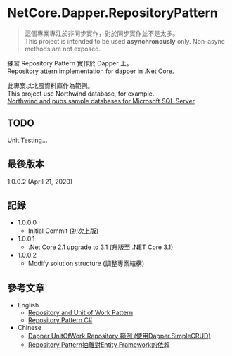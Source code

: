 # NetCore.Dapper.RepositoryPattern
> 這個專案專注於非同步實作，對於同步實作並不是太多。  
> This project is intended to be used **asynchronously** only. Non-async methods are not exposed.  

練習 Repository Pattern 實作於 Dapper 上。  
Repository attern implementation for dapper in .Net Core.  

此專案以北風資料庫作為範例。  
This project use Northwind database, for example.  
[Northwind and pubs sample databases for Microsoft SQL Server](https://github.com/microsoft/sql-server-samples/tree/master/samples/databases/northwind-pubs)

## TODO
Unit Testing...  

## 最後版本
1.0.0.2 (April 21, 2020)
## 記錄
* 1.0.0.0
  * Initial Commit (初次上版) 
* 1.0.0.1
  * .Net Core 2.1 upgrade to 3.1 (升版至 .NET Core 3.1)
* 1.0.0.2
  * Modify solution structure (調整專案結構)
## 參考文章
* English
  * [Repository and Unit of Work Pattern](https://www.programmingwithwolfgang.com/repository-and-unit-of-work-pattern/)  
  * [Repository Pattern C#](https://kudchikarsk.com/repository-pattern-csharp/)  
* Chinese
  * [Dapper UnitOfWork Repository 範例 (使用Dapper.SimpleCRUD)](http://gn870988-blog.logdown.com/posts/7816198-example-of-c-dapper-unitofwork-repository-using-dappersimplecrud)
  * [Repository Pattern抽離對Entity Framework的依賴](https://ithelp.ithome.com.tw/articles/10157484)  
